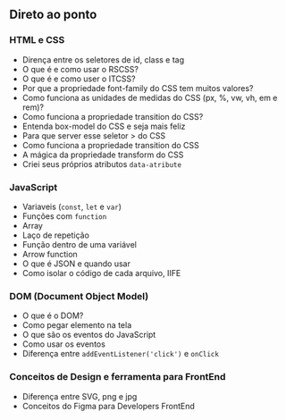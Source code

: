 ## Direto ao ponto

### HTML e CSS
- Dirença entre os seletores de id, class e tag
- O que é e como usar o RSCSS?
- O que é e como user o ITCSS?
- Por que a propriedade font-family do CSS tem muitos valores?
- Como funciona as unidades de medidas do CSS (px, %, vw, vh, em e rem)?
- Como funciona a propriedade transition do CSS?
- Entenda box-model do CSS e seja mais feliz
- Para que server esse seletor > do CSS
- Como funciona a propriedade transition do CSS
- A mágica da propriedade transform do CSS
- Criei seus próprios atributos `data-atribute`

### JavaScript
- Variaveis (`const`, `let` e `var`)
- Funções com `function`
- Array
- Laço de repetição
- Função dentro de uma variável
- Arrow function
- O que é JSON e quando usar 
- Como isolar o código de cada arquivo, IIFE

### DOM (Document Object Model)
- O que é o DOM?
- Como pegar elemento na tela
- O que são os eventos do JavaScript
- Como usar os eventos
- Diferença entre `addEventListener('click')` e `onClick`

### Conceitos de Design e ferramenta para FrontEnd
- Diferença entre SVG, png e jpg
- Conceitos do Figma para Developers FrontEnd

